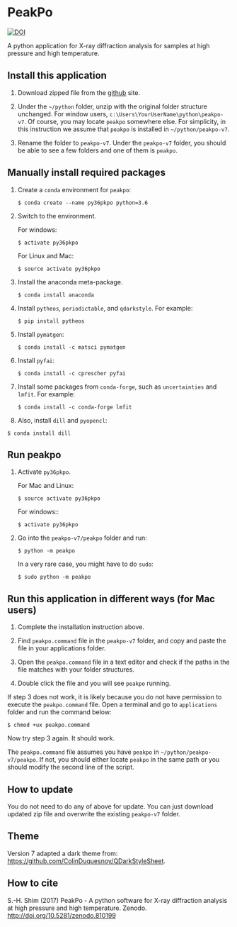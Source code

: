 # PeakPo

[![DOI](https://zenodo.org/badge/DOI/10.5281/zenodo.810401.svg)](https://doi.org/10.5281/zenodo.810401)

A python application for X-ray diffraction analysis for samples at high pressure and high temperature.


## Install this application

1. Download zipped file from the [github](https://github.com/SHDShim/peakpo-v7) site.

2. Under the `~/python` folder, unzip with the original folder structure unchanged. For window users, `c:\Users\YourUserName\python\peakpo-v7`. Of course, you may locate `peakpo` somewhere else.  For simplicity, in this instruction we assume that `peakpo` is installed in `~/python/peakpo-v7`.

3. Rename the folder to `peakpo-v7`.  Under the `peakpo-v7` folder, you should be able to see a few folders and one of them is `peakpo`.


## Manually install required packages

1. Create a `conda` environment for `peakpo`:

    ```
    $ conda create --name py36pkpo python=3.6
    ```

2. Switch to the environment.

    For windows:

    ```
    $ activate py36pkpo
    ```

    For Linux and Mac:

    ```
    $ source activate py36pkpo
    ```

3. Install the anaconda meta-package.  

    ```
    $ conda install anaconda
    ```

4. Install `pytheos`, `periodictable`, and `qdarkstyle`.  For example:

    ```
    $ pip install pytheos
    ```

5. Install `pymatgen`:

    ```
    $ conda install -c matsci pymatgen
    ```

6. Install `pyfai`:

    ```
    $ conda install -c cprescher pyfai
    ```

7. Install some packages from `conda-forge`, such as `uncertainties` and `lmfit`.  For example:

    ```
    $ conda install -c conda-forge lmfit
    ```

8. Also, install `dill` and `pyopencl`:

  ```
  $ conda install dill
  ```


## Run peakpo


1. Activate `py36pkpo`.

    For Mac and Linux:

    ```
    $ source activate py36pkpo
    ```

    For windows::

    ```
    $ activate py36pkpo
    ```

2. Go into the `peakpo-v7/peakpo` folder and run:

    ```
    $ python -m peakpo
    ```

    In a very rare case, you might have to do `sudo`:

    ```
    $ sudo python -m peakpo
    ```


## Run this application in different ways (for Mac users)

1. Complete the installation instruction above.

2. Find `peakpo.command` file in the `peakpo-v7` folder, and copy and paste the file in your applications folder.

3. Open the `peakpo.command` file in a text editor and check if the paths in the file matches with your folder structures. 

3. Double click the file and you will see `peakpo` running.

If step 3 does not work, it is likely because you do not have permission to execute the `peakpo.command` file.  Open a terminal and go to `applications` folder and run the command below:

```
$ chmod +ux peakpo.command
```

Now try step 3 again.  It should work.

The `peakpo.command` file assumes you have `peakpo` in `~/python/peakpo-v7/peakpo`.  If not, you should either locate `peakpo` in the same path or you should modify the second line of the script.


## How to update

You do not need to do any of above for update.  You can just download updated zip file and overwrite the existing `peakpo-v7` folder.


## Theme

Version 7 adapted a dark theme from: https://github.com/ColinDuquesnoy/QDarkStyleSheet.


## How to cite

S.-H. Shim (2017) PeakPo - A python software for X-ray diffraction analysis at high pressure and high temperature. Zenodo. http://doi.org/10.5281/zenodo.810199
